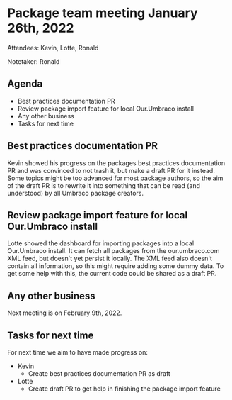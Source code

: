 # Package team meeting January 26th, 2022
Attendees: Kevin, Lotte, Ronald

Notetaker: Ronald

## Agenda
- Best practices documentation PR
- Review package import feature for local Our.Umbraco install
- Any other business
- Tasks for next time

## Best practices documentation PR
Kevin showed his progress on the packages best practices documentation PR and was convinced to not trash it, but make a draft PR for it instead. Some topics might be too advanced for most package authors, so the aim of the draft PR is to rewrite it into something that can be read (and understood) by all Umbraco package creators.

## Review package import feature for local Our.Umbraco install
Lotte showed the dashboard for importing packages into a local Our.Umbraco install. It can fetch all packages from the our.umbraco.com XML feed, but doesn't yet persist it locally. The XML feed also doesn't contain all information, so this might require adding some dummy data. To get some help with this, the current code could be shared as a draft PR.

## Any other business
Next meeting is on February 9th, 2022.

## Tasks for next time
For next time we aim to have made progress on:

- Kevin
  - Create best practices documentation PR as draft
- Lotte
  - Create draft PR to get help in finishing the package import feature